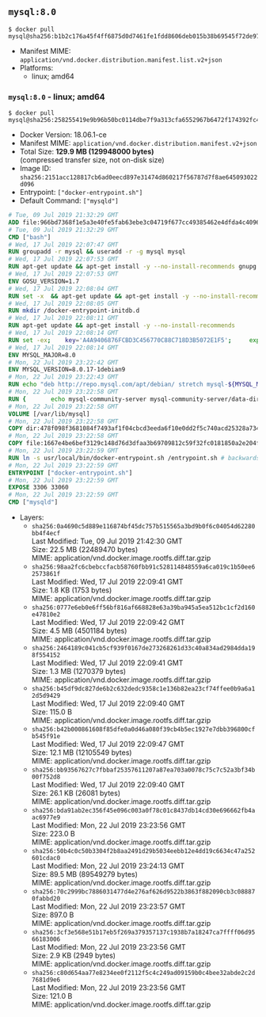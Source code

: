 ## `mysql:8.0`

```console
$ docker pull mysql@sha256:b1b2c176a45f4ff6875d0d7461fe1fdd8606deb015b38b69545f72de97714efd
```

-	Manifest MIME: `application/vnd.docker.distribution.manifest.list.v2+json`
-	Platforms:
	-	linux; amd64

### `mysql:8.0` - linux; amd64

```console
$ docker pull mysql@sha256:258255419e9b96b50bc0114dbe7f9a313cfa6552967b6472f174392fc4cf66e4
```

-	Docker Version: 18.06.1-ce
-	Manifest MIME: `application/vnd.docker.distribution.manifest.v2+json`
-	Total Size: **129.9 MB (129948000 bytes)**  
	(compressed transfer size, not on-disk size)
-	Image ID: `sha256:2151acc128817cb6ad0eecd897e31474d860217f56787d7f8ae645093022d096`
-	Entrypoint: `["docker-entrypoint.sh"]`
-	Default Command: `["mysqld"]`

```dockerfile
# Tue, 09 Jul 2019 21:32:29 GMT
ADD file:966bd7368f1e5a3e40fe5fab63ebe3c04719f677cc49385462e4dfda4c4096fb in / 
# Tue, 09 Jul 2019 21:32:29 GMT
CMD ["bash"]
# Wed, 17 Jul 2019 22:07:47 GMT
RUN groupadd -r mysql && useradd -r -g mysql mysql
# Wed, 17 Jul 2019 22:07:53 GMT
RUN apt-get update && apt-get install -y --no-install-recommends gnupg dirmngr && rm -rf /var/lib/apt/lists/*
# Wed, 17 Jul 2019 22:07:53 GMT
ENV GOSU_VERSION=1.7
# Wed, 17 Jul 2019 22:08:04 GMT
RUN set -x 	&& apt-get update && apt-get install -y --no-install-recommends ca-certificates wget && rm -rf /var/lib/apt/lists/* 	&& wget -O /usr/local/bin/gosu "https://github.com/tianon/gosu/releases/download/$GOSU_VERSION/gosu-$(dpkg --print-architecture)" 	&& wget -O /usr/local/bin/gosu.asc "https://github.com/tianon/gosu/releases/download/$GOSU_VERSION/gosu-$(dpkg --print-architecture).asc" 	&& export GNUPGHOME="$(mktemp -d)" 	&& gpg --batch --keyserver ha.pool.sks-keyservers.net --recv-keys B42F6819007F00F88E364FD4036A9C25BF357DD4 	&& gpg --batch --verify /usr/local/bin/gosu.asc /usr/local/bin/gosu 	&& gpgconf --kill all 	&& rm -rf "$GNUPGHOME" /usr/local/bin/gosu.asc 	&& chmod +x /usr/local/bin/gosu 	&& gosu nobody true 	&& apt-get purge -y --auto-remove ca-certificates wget
# Wed, 17 Jul 2019 22:08:05 GMT
RUN mkdir /docker-entrypoint-initdb.d
# Wed, 17 Jul 2019 22:08:11 GMT
RUN apt-get update && apt-get install -y --no-install-recommends 		pwgen 		openssl 		perl 	&& rm -rf /var/lib/apt/lists/*
# Wed, 17 Jul 2019 22:08:14 GMT
RUN set -ex; 	key='A4A9406876FCBD3C456770C88C718D3B5072E1F5'; 	export GNUPGHOME="$(mktemp -d)"; 	gpg --batch --keyserver ha.pool.sks-keyservers.net --recv-keys "$key"; 	gpg --batch --export "$key" > /etc/apt/trusted.gpg.d/mysql.gpg; 	gpgconf --kill all; 	rm -rf "$GNUPGHOME"; 	apt-key list > /dev/null
# Wed, 17 Jul 2019 22:08:14 GMT
ENV MYSQL_MAJOR=8.0
# Mon, 22 Jul 2019 23:22:42 GMT
ENV MYSQL_VERSION=8.0.17-1debian9
# Mon, 22 Jul 2019 23:22:43 GMT
RUN echo "deb http://repo.mysql.com/apt/debian/ stretch mysql-${MYSQL_MAJOR}" > /etc/apt/sources.list.d/mysql.list
# Mon, 22 Jul 2019 23:22:58 GMT
RUN { 		echo mysql-community-server mysql-community-server/data-dir select ''; 		echo mysql-community-server mysql-community-server/root-pass password ''; 		echo mysql-community-server mysql-community-server/re-root-pass password ''; 		echo mysql-community-server mysql-community-server/remove-test-db select false; 	} | debconf-set-selections 	&& apt-get update && apt-get install -y mysql-community-client="${MYSQL_VERSION}" mysql-community-server-core="${MYSQL_VERSION}" && rm -rf /var/lib/apt/lists/* 	&& rm -rf /var/lib/mysql && mkdir -p /var/lib/mysql /var/run/mysqld 	&& chown -R mysql:mysql /var/lib/mysql /var/run/mysqld 	&& chmod 777 /var/run/mysqld
# Mon, 22 Jul 2019 23:22:58 GMT
VOLUME [/var/lib/mysql]
# Mon, 22 Jul 2019 23:22:58 GMT
COPY dir:478f098f3681084f7493af1f04cbcd3eeda6f10e0dd2f5c740acd25328a73455 in /etc/mysql/ 
# Mon, 22 Jul 2019 23:22:58 GMT
COPY file:1667e4be6bef3129c148d76d3dfaa3b69709812c59f32fc0181850a2e204f1bb in /usr/local/bin/ 
# Mon, 22 Jul 2019 23:22:59 GMT
RUN ln -s usr/local/bin/docker-entrypoint.sh /entrypoint.sh # backwards compat
# Mon, 22 Jul 2019 23:22:59 GMT
ENTRYPOINT ["docker-entrypoint.sh"]
# Mon, 22 Jul 2019 23:22:59 GMT
EXPOSE 3306 33060
# Mon, 22 Jul 2019 23:22:59 GMT
CMD ["mysqld"]
```

-	Layers:
	-	`sha256:0a4690c5d889e116874bf45dc757b515565a3bd9b0f6c04054d62280bb4f4ecf`  
		Last Modified: Tue, 09 Jul 2019 21:42:30 GMT  
		Size: 22.5 MB (22489470 bytes)  
		MIME: application/vnd.docker.image.rootfs.diff.tar.gzip
	-	`sha256:98aa2fc6cbebccfacb58760fbb91c528114848559a6ca019c1b50ee62573861f`  
		Last Modified: Wed, 17 Jul 2019 22:09:41 GMT  
		Size: 1.8 KB (1753 bytes)  
		MIME: application/vnd.docker.image.rootfs.diff.tar.gzip
	-	`sha256:0777e6eb0e6ff56bf816af668828e63a39ba945a5ea512bc1cf2d160e47810e2`  
		Last Modified: Wed, 17 Jul 2019 22:09:42 GMT  
		Size: 4.5 MB (4501184 bytes)  
		MIME: application/vnd.docker.image.rootfs.diff.tar.gzip
	-	`sha256:2464189c041cb5cf939f0167de273268261d33c40a834ad2984dda198f554152`  
		Last Modified: Wed, 17 Jul 2019 22:09:41 GMT  
		Size: 1.3 MB (1270379 bytes)  
		MIME: application/vnd.docker.image.rootfs.diff.tar.gzip
	-	`sha256:b45df9dc827de6b2c632dedc9358c1e136b82ea23cf74ffee0b9a6a12d5d9429`  
		Last Modified: Wed, 17 Jul 2019 22:09:40 GMT  
		Size: 115.0 B  
		MIME: application/vnd.docker.image.rootfs.diff.tar.gzip
	-	`sha256:b42b000861608f85dfe0a0d46a080f39cb4b5ec1927e7dbb396800cfb545f91e`  
		Last Modified: Wed, 17 Jul 2019 22:09:47 GMT  
		Size: 12.1 MB (12105549 bytes)  
		MIME: application/vnd.docker.image.rootfs.diff.tar.gzip
	-	`sha256:bb93567627c7fbbaf25357611207a87ea703a0078c75c7c52a3bf34b00f752d8`  
		Last Modified: Wed, 17 Jul 2019 22:09:40 GMT  
		Size: 26.1 KB (26081 bytes)  
		MIME: application/vnd.docker.image.rootfs.diff.tar.gzip
	-	`sha256:bda91ab2ec356f45e096c003a0f78c01c8437db14cd30e696662fb4aac6977e9`  
		Last Modified: Mon, 22 Jul 2019 23:23:56 GMT  
		Size: 223.0 B  
		MIME: application/vnd.docker.image.rootfs.diff.tar.gzip
	-	`sha256:50b4c0c50b3304f2b8aa2491d29b5034eebb12e4dd19c6634c47a252601cdac0`  
		Last Modified: Mon, 22 Jul 2019 23:24:13 GMT  
		Size: 89.5 MB (89549279 bytes)  
		MIME: application/vnd.docker.image.rootfs.diff.tar.gzip
	-	`sha256:70c2999bc7886031477d4e276af626d9522b3863f882090cb3c088870fabbd20`  
		Last Modified: Mon, 22 Jul 2019 23:23:57 GMT  
		Size: 897.0 B  
		MIME: application/vnd.docker.image.rootfs.diff.tar.gzip
	-	`sha256:3cf3e568e51b17eb5f269a379357137c1938b7a18247ca7ffff06d9566183006`  
		Last Modified: Mon, 22 Jul 2019 23:23:56 GMT  
		Size: 2.9 KB (2949 bytes)  
		MIME: application/vnd.docker.image.rootfs.diff.tar.gzip
	-	`sha256:c80d654aa77e8234ee0f2112f5c4c249ad09159b0c4bee32abde2c2d7681d9e6`  
		Last Modified: Mon, 22 Jul 2019 23:23:56 GMT  
		Size: 121.0 B  
		MIME: application/vnd.docker.image.rootfs.diff.tar.gzip
